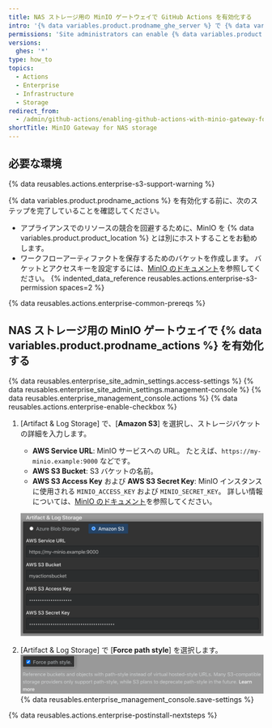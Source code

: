 ```yaml
---
title: NAS ストレージ用の MinIO ゲートウェイで GitHub Actions を有効化する
intro: '{% data variables.product.prodname_ghe_server %} で {% data variables.product.prodname_actions %} を有効化し、NAS ストレージに MinIO Gateway を使用して、ワークフローの実行によって生成されたアーティファクトを保存できます。'
permissions: 'Site administrators can enable {% data variables.product.prodname_actions %} and configure enterprise settings.'
versions:
  ghes: '*'
type: how_to
topics:
  - Actions
  - Enterprise
  - Infrastructure
  - Storage
redirect_from:
  - /admin/github-actions/enabling-github-actions-with-minio-gateway-for-nas-storage
shortTitle: MinIO Gateway for NAS storage
---
```


## 必要な環境

{% data reusables.actions.enterprise-s3-support-warning %}

{% data variables.product.prodname_actions %} を有効化する前に、次のステップを完了していることを確認してください。

* アプライアンスでのリソースの競合を回避するために、MinIO を {% data variables.product.product_location %} とは別にホストすることをお勧めします。
* ワークフローアーティファクトを保存するためのバケットを作成します。 バケットとアクセスキーを設定するには、[MinIO のドキュメント](https://docs.min.io/docs/minio-gateway-for-nas.html)を参照してください。 {% indented_data_reference reusables.actions.enterprise-s3-permission spaces=2 %}

{% data reusables.actions.enterprise-common-prereqs %}

## NAS ストレージ用の MinIO ゲートウェイで {% data variables.product.prodname_actions %} を有効化する

{% data reusables.enterprise_site_admin_settings.access-settings %}
{% data reusables.enterprise_site_admin_settings.management-console %}
{% data reusables.enterprise_management_console.actions %}
{% data reusables.actions.enterprise-enable-checkbox %}
1. [Artifact & Log Storage] で、[**Amazon S3**] を選択し、ストレージバケットの詳細を入力します。

   * **AWS Service URL**: MinIO サービスへの URL。 たとえば、`https://my-minio.example:9000` などです。
   * **AWS S3 Bucket**: S3 バケットの名前。
   * **AWS S3 Access Key** および **AWS S3 Secret Key**: MinIO インスタンスに使用される `MINIO_ACCESS_KEY` および `MINIO_SECRET_KEY`。 詳しい情報については、[MinIO のドキュメント](https://docs.min.io/docs/minio-gateway-for-nas.html)を参照してください。

   ![Amazon S3 ストレージを選択するためのラジオボタンと MinIO 設定のフィールド](/assets/images/enterprise/management-console/actions-minio-s3-storage.png)
1. [Artifact & Log Storage] で [**Force path style**] を選択します。 ![[Force path style] チェックボックス](/assets/images/enterprise/management-console/actions-minio-force-path-style.png)
{% data reusables.enterprise_management_console.save-settings %}

{% data reusables.actions.enterprise-postinstall-nextsteps %}
